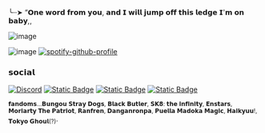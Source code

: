 ╰┈➤ “𝗢𝗻𝗲 𝘄𝗼𝗿𝗱 𝗳𝗿𝗼𝗺 𝘆𝗼𝘂, 𝗮𝗻𝗱 𝗜 𝘄𝗶𝗹𝗹 𝗷𝘂𝗺𝗽 𝗼𝗳𝗳 𝘁𝗵𝗶𝘀 𝗹𝗲𝗱𝗴𝗲 𝗜'𝗺 𝗼𝗻 𝗯𝗮𝗯𝘆,,

![image](https://github.com/user-attachments/assets/947b65de-dee9-4ca1-b113-157fd410f89c)









![image](https://github.com/user-attachments/assets/6d4ec5e8-8eea-4807-b36c-1eaa6750688b)
   [![spotify-github-profile](https://spotify-github-profile.kittinanx.com/api/view?uid=31b25bsstoynkweenmnkhgj2mwou&cover_image=true&theme=novatorem&show_offline=false&background_color=121212&interchange=false&bar_color=53b14f&bar_color_cover=false)](https://github.com/kittinan/spotify-github-profile)

### 𝘀𝗼𝗰𝗶𝗮𝗹
[![Discord](https://img.shields.io/badge/Discord-%235865F2.svg?&logo=discord&logoColor=white)](https://discord.com/users/1248237938404491265)
[![Static Badge](https://img.shields.io/badge/Strawpage-%23e0041c)](https://mamaenstars.straw.page/)
[![Static Badge](https://img.shields.io/badge/Atabook-%231f0a0a)](https://odasakunosuke.atabook.org)
[![Static Badge](https://img.shields.io/badge/carrd.co-%236e67a9)](https://belph3g0r.carrd.co/)

 <sub>𝗳𝗮𝗻𝗱𝗼𝗺𝘀...𝗕𝘂𝗻𝗴𝗼𝘂 𝗦𝘁𝗿𝗮𝘆 𝗗𝗼𝗴𝘀, 𝗕𝗹𝗮𝗰𝗸 𝗕𝘂𝘁𝗹𝗲𝗿, 𝗦𝗞𝟴: 𝘁𝗵𝗲 𝗶𝗻𝗳𝗶𝗻𝗶𝘁𝘆, 𝗘𝗻𝘀𝘁𝗮𝗿𝘀, 𝗠𝗼𝗿𝗶𝗮𝗿𝘁𝘆 𝗧𝗵𝗲 𝗣𝗮𝘁𝗿𝗶𝗼𝘁, 𝗥𝗮𝗻𝗳𝗿𝗲𝗻, 𝗗𝗮𝗻𝗴𝗮𝗻𝗿𝗼𝗻𝗽𝗮, 𝗣𝘂𝗲𝗹𝗹𝗮 𝗠𝗮𝗱𝗼𝗸𝗮 𝗠𝗮𝗴𝗶𝗰, 𝗛𝗮𝗶𝗸𝘆𝘂𝘂!, 𝗧𝗼𝗸𝘆𝗼 𝗚𝗵𝗼𝘂𝗹(?)</sub>.
